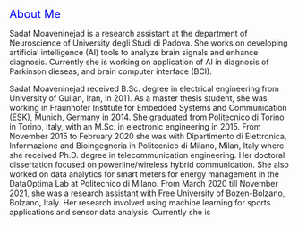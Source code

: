 <span style="color:blue;font-weight:400;font-size:20px">
    About Me
</span>

Sadaf Moaveninejad is a research assistant at the department of Neuroscience of University degli Studi di Padova. She works on developing artificial intelligence (AI) tools to analyze brain signals and enhance diagnosis. Currently she is working on application of AI in diagnosis of Parkinson dieseas, and brain computer interface (BCI).

Sadaf Moaveninejad received B.Sc. degree in electrical engineering from University of Guilan, Iran, in 2011. As a master thesis student, she was working in Fraunhofer Institute for Embedded Systems and Communication (ESK), Munich, Germany in 2014. She graduated from Politecnico di Torino in Torino, Italy, with an M.Sc. in electronic engineering in 2015. From November 2015 to February 2020 she was with Dipartimento di Elettronica, Informazione and Bioingegneria in Politecnico di Milano, Milan, Italy where she received Ph.D. degree in telecommunication engineering. Her doctoral dissertation focused on powerline/wireless hybrid communication. She also worked on data analytics for smart meters for energy management in the DataOptima Lab at Politecnico di Milano. From March 2020 till November 2021, she was a research assistant with Free University of Bozen-Bolzano, Bolzano, Italy. Her research involved using machine learning for sports applications and sensor data analysis. Currently she is 
